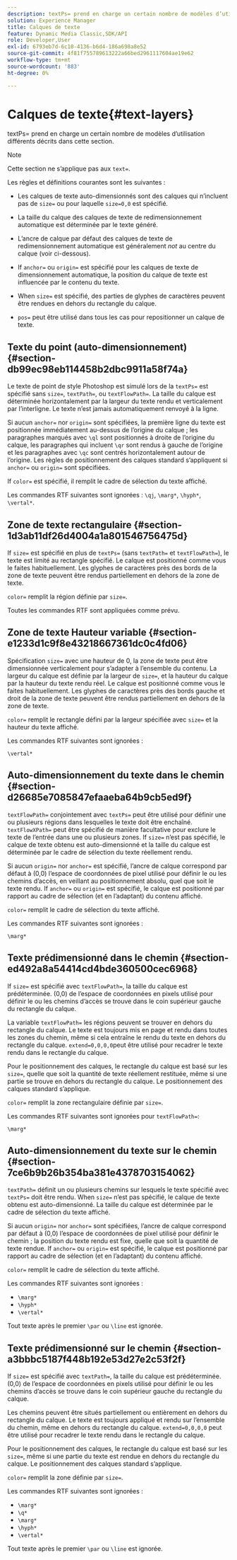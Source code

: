 ```yaml
---
description: textPs= prend en charge un certain nombre de modèles d’utilisation différents décrits dans cette section.
solution: Experience Manager
title: Calques de texte
feature: Dynamic Media Classic,SDK/API
role: Developer,User
exl-id: 6793eb7d-6c10-4136-b6d4-186a698a8e52
source-git-commit: 4f81f755789613222a66bed2961117604ae19e62
workflow-type: tm+mt
source-wordcount: '883'
ht-degree: 0%

---
```


# Calques de texte{#text-layers}

textPs= prend en charge un certain nombre de modèles d’utilisation différents décrits dans cette section.

>[!NOTE]
>
>Cette section ne s’applique pas aux `text=`.

Les règles et définitions courantes sont les suivantes :

* Les calques de texte auto-dimensionnés sont des calques qui n’incluent pas de `size=` ou pour laquelle `size=0,0` est spécifié.

* La taille du calque des calques de texte de redimensionnement automatique est déterminée par le texte généré.
* L’ancre de calque par défaut des calques de texte de redimensionnement automatique est généralement *not* au centre du calque (voir ci-dessous).
* If `anchor=` ou `origin=` est spécifié pour les calques de texte de dimensionnement automatique, la position du calque de texte est influencée par le contenu du texte.

* When `size=` est spécifié, des parties de glyphes de caractères peuvent être rendues en dehors du rectangle du calque.
* `pos=` peut être utilisé dans tous les cas pour repositionner un calque de texte.

## Texte du point (auto-dimensionnement) {#section-db99ec98eb114458b2dbc9911a58f74a}

Le texte de point de style Photoshop est simulé lors de la `textPs=` est spécifié sans `size=`, `textPath=`, ou `textFlowPath=`. La taille du calque est déterminée horizontalement par la largeur du texte rendu et verticalement par l’interligne. Le texte n’est jamais automatiquement renvoyé à la ligne.

Si aucun `anchor=` nor `origin=` sont spécifiées, la première ligne du texte est positionnée immédiatement au-dessus de l’origine du calque ; les paragraphes marqués avec `\ql` sont positionnés à droite de l’origine du calque, les paragraphes qui incluent `\qr` sont rendus à gauche de l’origine et les paragraphes avec `\qc` sont centrés horizontalement autour de l’origine. Les règles de positionnement des calques standard s’appliquent si `anchor=` ou `origin=` sont spécifiées.

If `color=` est spécifié, il remplit le cadre de sélection du texte affiché.

Les commandes RTF suivantes sont ignorées : `\qj`, `\marg*`, `\hyph*`, `\vertal*`.

## Zone de texte rectangulaire {#section-1d3ab11df26d4004a1a801546756475d}

If `size=` est spécifié en plus de `textPs=` (sans `textPath=` et `textFlowPath=`), le texte est limité au rectangle spécifié. Le calque est positionné comme vous le faites habituellement. Les glyphes de caractères près des bords de la zone de texte peuvent être rendus partiellement en dehors de la zone de texte.

`color=` remplit la région définie par `size=`.

Toutes les commandes RTF sont appliquées comme prévu.

## Zone de texte Hauteur variable {#section-e1233d1c9f8e43218667361dc0c4fd06}

Spécification `size=` avec une hauteur de 0, la zone de texte peut être dimensionnée verticalement pour s’adapter à l’ensemble du contenu. La largeur du calque est définie par la largeur de `size=`, et la hauteur du calque par la hauteur du texte rendu réel. Le calque est positionné comme vous le faites habituellement. Les glyphes de caractères près des bords gauche et droit de la zone de texte peuvent être rendus partiellement en dehors de la zone de texte.

`color=` remplit le rectangle défini par la largeur spécifiée avec `size=` et la hauteur du texte affiché.

Les commandes RTF suivantes sont ignorées :

`\vertal*`

## Auto-dimensionnement du texte dans le chemin {#section-d26685e7085847efaaeba64b9cb5ed9f}

`textFlowPath=` conjointement avec `textPs=` peut être utilisé pour définir une ou plusieurs régions dans lesquelles le texte doit être enchaîné. `textFlowXPath=` peut être spécifié de manière facultative pour exclure le texte de l’entrée dans une ou plusieurs zones. If `size=` n’est pas spécifié, le calque de texte obtenu est auto-dimensionné et la taille du calque est déterminée par le cadre de sélection du texte réellement rendu.

Si aucun `origin=` nor `anchor=` est spécifié, l’ancre de calque correspond par défaut à (0,0) l’espace de coordonnées de pixel utilisé pour définir le ou les chemins d’accès, en veillant au positionnement absolu, quel que soit le texte rendu. If `anchor=` ou `origin=` est spécifié, le calque est positionné par rapport au cadre de sélection (et en l’adaptant) du contenu affiché.

`color=` remplit le cadre de sélection du texte affiché.

Les commandes RTF suivantes sont ignorées :

`\marg*`

## Texte prédimensionné dans le chemin {#section-ed492a8a54414cd4bde360500cec6968}

If `size=` est spécifié avec `textFlowPath=`, la taille du calque est prédéterminée. (0,0) de l’espace de coordonnées en pixels utilisé pour définir le ou les chemins d’accès se trouve dans le coin supérieur gauche du rectangle du calque.

La variable `textFlowPath=` les régions peuvent se trouver en dehors du rectangle du calque. Le texte est toujours mis en page et rendu dans toutes les zones du chemin, même si cela entraîne le rendu du texte en dehors du rectangle du calque. `extend=0,0,0,0`peut être utilisé pour recadrer le texte rendu dans le rectangle du calque.

Pour le positionnement des calques, le rectangle du calque est basé sur les `size=`, quelle que soit la quantité de texte réellement restituée, même si une partie se trouve en dehors du rectangle du calque. Le positionnement des calques standard s’applique.

`color=` remplit la zone rectangulaire définie par `size=`.

Les commandes RTF suivantes sont ignorées pour `textFlowPath=`:

`\marg*`

## Auto-dimensionnement du texte sur le chemin {#section-7ce6b9b26b354ba381e4378703154062}

`textPath=` définit un ou plusieurs chemins sur lesquels le texte spécifié avec `textPs=` doit être rendu. When `size=` n’est pas spécifié, le calque de texte obtenu est auto-dimensionné. La taille du calque est déterminée par le cadre de sélection du texte affiché.

Si aucun `origin=` nor `anchor=` sont spécifiées, l’ancre de calque correspond par défaut à (0,0) l’espace de coordonnées de pixel utilisé pour définir le chemin ; la position du texte rendu est fixe, quelle que soit la quantité de texte rendue. If `anchor=` ou `origin=` est spécifié, le calque est positionné par rapport au cadre de sélection (et en l’adaptant) du contenu affiché.

`color=` remplit le cadre de sélection du texte affiché.

Les commandes RTF suivantes sont ignorées :

* `\marg*`
* `\hyph*`
* `\vertal*`

Tout texte après le premier `\par` ou `\line` est ignorée.

## Texte prédimensionné sur le chemin {#section-a3bbbc5187f448b192e53d27e2c53f2f}

If `size=` est spécifié avec `textPath=`, la taille du calque est prédéterminée. (0,0) de l’espace de coordonnées en pixels utilisé pour définir le ou les chemins d’accès se trouve dans le coin supérieur gauche du rectangle du calque.

Les chemins peuvent être situés partiellement ou entièrement en dehors du rectangle du calque. Le texte est toujours appliqué et rendu sur l’ensemble du chemin, même en dehors du rectangle du calque. `extend=0,0,0,0` peut être utilisé pour recadrer le texte rendu dans le rectangle du calque.

Pour le positionnement des calques, le rectangle du calque est basé sur les `size=`, même si une partie du texte est rendue en dehors du rectangle du calque. Le positionnement des calques standard s’applique.

`color=` remplit la zone définie par `size=`.

Les commandes RTF suivantes sont ignorées :

* `\marg*`
* `\q*`
* `\marg*`
* `\hyph*`
* `\vertal*`

Tout texte après le premier `\par` ou `\line` est ignorée.
